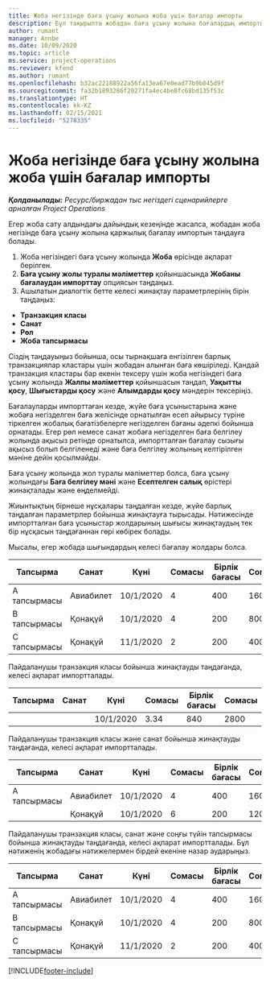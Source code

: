 ```yaml
---
title: Жоба негізінде баға ұсыну жолына жоба үшін бағалар импорты
description: Бұл тақырыпта жобадан баға ұсыну жолына бағалардың импорты туралы ақпарат берілген.
author: rumant
manager: Annbe
ms.date: 10/09/2020
ms.topic: article
ms.service: project-operations
ms.reviewer: kfend
ms.author: rumant
ms.openlocfilehash: b32ac22188922a56fa13ea67e0ead77b9b045d9f
ms.sourcegitcommit: fa32b1893286f20271fa4ec4be8fc68bd135f53c
ms.translationtype: HT
ms.contentlocale: kk-KZ
ms.lasthandoff: 02/15/2021
ms.locfileid: "5278335"
---
```

# <a name="import-estimates-for-a-project-to-a-project-based-quote-line"></a>Жоба негізінде баға ұсыну жолына жоба үшін бағалар импорты

_**Қолданылады:** Ресурс/биржадан тыс негіздегі сценарийлерге арналған Project Operations_


Егер жоба сату алдындағы дайындық кезеңінде жасалса, жобадан жоба негізінде баға ұсыну жолына қаржылық бағалау импортын таңдауға болады.

1. Жоба негізіндегі баға ұсыну жолында **Жоба** өрісінде ақпарат берілген.
2. **Баға ұсыну жолы туралы мәліметтер** қойыншасында **Жобаны бағалаудан импорттау** опциясын таңдаңыз.
3. Ашылатын диалогтік бетте келесі жинақтау параметрлерінің бірін таңдаңыз:

  - **Транзакция класы**
  - **Санат**
  - **Рөл** 
  - **Жоба тапсырмасы**

Сіздің таңдауыңыз бойынша, осы тырнақшаға енгізілген барлық транзакциялар кластары үшін жобадан алынған баға көшіріледі. Қандай транзакция кластары бар екенін тексеру үшін жоба негізіндегі баға ұсыну жолында **Жалпы мәліметтер** қойыншасын таңдап, **Уақытты қосу**, **Шығыстарды қосу** және **Алымдарды қосу** мәндерін тексеріңіз.

Бағалауларды импорттаған кезде, жүйе баға ұсыныстарына және жобаға негізделген баға желісінде орнатылған есеп айырысу түріне тіркелген жобалық бағатізбелерге негізделген бағаны әдепкі бойынша орнатады. Егер рөл немесе санат жобаға негізделген баға белгілеу жолында ақысыз ретінде орнатылса, импортталған бағалау сызығы ақысыз болып белгіленеді және баға белгілеу жолының келтірілген мәніне дейін қосылмайды.

Баға ұсыну жолында жол туралы мәліметтер болса, баға ұсыну жолындағы **Баға белгілеу мәні** және **Есептелген салық** өрістері жинақталады және өңделмейді.

Жиынтықтың бірнеше нұсқалары таңдалған кезде, жүйе барлық таңдалған параметрлер бойынша жинақтауға тырысады. Нәтижесінде импортталған баға ұсыныстар жолдарының шығысы жинақтаудың тек бір нұсқасын таңдағаннан гөрі көбірек болады.

Мысалы, егер жобада шығындардың келесі бағалау жолдары болса.

| Тапсырма | Санат | Күні | Сомасы | Бірлік бағасы | Сомасы |
| --- | --- | --- | --- | --- | --- |
| А тапсырмасы | Авиабилет | 10/1/2020 | 4 | 400 | 1600 |
| B тапсырмасы | Қонақүй | 10/1/2020 | 4 | 200 | 800 |
| С тапсырмасы | Қонақүй | 11/1/2020 | 2 | 200 | 400 |

Пайдаланушы транзакция класы бойынша жинақтауды таңдағанда, келесі ақпарат импортталады.

| Тапсырма | Санат | Күні | Сомасы | Бірлік бағасы | Сомасы |
| --- | --- | --- | --- | --- | --- |
| | | 10/1/2020 | 3.34 | 840 | 2800 |

Пайдаланушы транзакция класы және санат бойынша жинақтауды таңдағанда, келесі ақпарат импортталады.

| Тапсырма | Санат | Күні | Сомасы | Бірлік бағасы | Сомасы |
| --- | --- | --- | --- | --- | --- |
| А тапсырмасы | Авиабилет | 10/1/2020 | 4 | 400 | 1600 |
| | Қонақүй | 10/1/2020 | 6 | 200 | 1200 |

Пайдаланушы транзакция класы, санат және соңғы түйін тапсырмасы бойынша жинақтауды таңдағанда, келесі ақпарат импортталады. Бұл нәтиженің жобадағы нәтижелермен бірдей екеніне назар аударыңыз.

| Тапсырма | Санат | Күні | Сомасы | Бірлік бағасы | Сомасы |
| --- | --- | --- | --- | --- | --- |
| А тапсырмасы | Авиабилет | 10/1/2020 | 4 | 400 | 1600 |
| B тапсырмасы | Қонақүй | 10/1/2020 | 4 | 200 | 800 |
| С тапсырмасы | Қонақүй | 11/1/2020 | 2 | 200 | 400 |


[!INCLUDE[footer-include](../includes/footer-banner.md)]